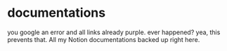 # documentations
you google an error and all links already purple. ever happened? yea, this prevents that.
All my Notion documentations backed up right here.
